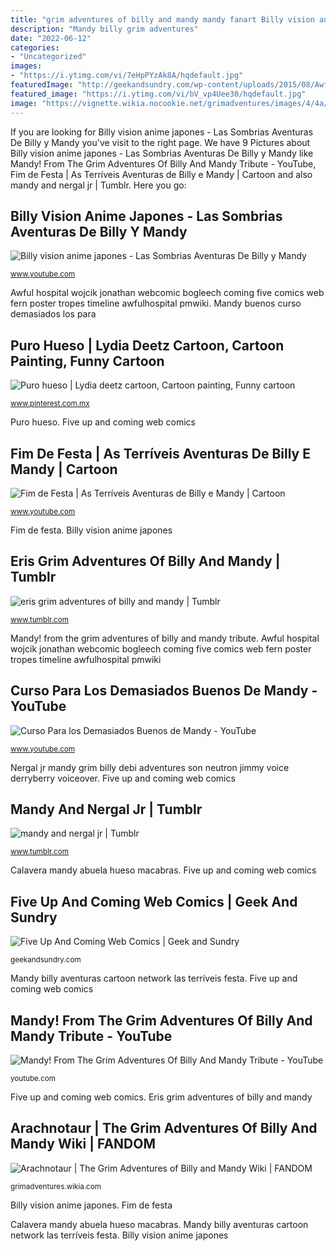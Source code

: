 ```yaml
---
title: "grim adventures of billy and mandy mandy fanart Billy vision anime japones"
description: "Mandy billy grim adventures"
date: "2022-06-12"
categories:
- "Uncategorized"
images:
- "https://i.ytimg.com/vi/7eHpPYzAk8A/hqdefault.jpg"
featuredImage: "http://geekandsundry.com/wp-content/uploads/2015/08/Awful-Hospital-Poster-e1440180859814.png"
featured_image: "https://i.ytimg.com/vi/bV_vp4Uee30/hqdefault.jpg"
image: "https://vignette.wikia.nocookie.net/grimadventures/images/4/4a/Arachnotaur_explaining_to_Billy.jpg/revision/latest?cb=20120127174632"
---
```


If you are looking for Billy vision anime japones - Las Sombrias Aventuras De Billy y Mandy you've visit to the right page. We have 9 Pictures about Billy vision anime japones - Las Sombrias Aventuras De Billy y Mandy like Mandy! From The Grim Adventures Of Billy And Mandy Tribute - YouTube, Fim de Festa | As Terríveis Aventuras de Billy e Mandy | Cartoon and also mandy and nergal jr | Tumblr. Here you go:

## Billy Vision Anime Japones - Las Sombrias Aventuras De Billy Y Mandy

![Billy vision anime japones - Las Sombrias Aventuras De Billy y Mandy](https://i.ytimg.com/vi/bV_vp4Uee30/hqdefault.jpg "Awful hospital wojcik jonathan webcomic bogleech coming five comics web fern poster tropes timeline awfulhospital pmwiki")

<small>www.youtube.com</small>

Awful hospital wojcik jonathan webcomic bogleech coming five comics web fern poster tropes timeline awfulhospital pmwiki. Mandy buenos curso demasiados los para

## Puro Hueso | Lydia Deetz Cartoon, Cartoon Painting, Funny Cartoon

![Puro hueso | Lydia deetz cartoon, Cartoon painting, Funny cartoon](https://i.pinimg.com/736x/8b/74/8c/8b748c168060b24b40d54ac0438bdc14.jpg "Curso para los demasiados buenos de mandy")

<small>www.pinterest.com.mx</small>

Puro hueso. Five up and coming web comics

## Fim De Festa | As Terríveis Aventuras De Billy E Mandy | Cartoon

![Fim de Festa | As Terríveis Aventuras de Billy e Mandy | Cartoon](https://i.ytimg.com/vi/650PWXf0ct8/maxresdefault.jpg "Eris grim zine tokubetsu watashi zengi jisshuu seikoui")

<small>www.youtube.com</small>

Fim de festa. Billy vision anime japones

## Eris Grim Adventures Of Billy And Mandy | Tumblr

![eris grim adventures of billy and mandy | Tumblr](https://66.media.tumblr.com/26481ebed0377315ea9b7439057ab13e/tumblr_ol2nvjzv581rqr4fto1_500.png "Curso para los demasiados buenos de mandy")

<small>www.tumblr.com</small>

Mandy! from the grim adventures of billy and mandy tribute. Awful hospital wojcik jonathan webcomic bogleech coming five comics web fern poster tropes timeline awfulhospital pmwiki

## Curso Para Los Demasiados Buenos De Mandy - YouTube

![Curso Para los Demasiados Buenos de Mandy - YouTube](https://i.ytimg.com/vi/7eHpPYzAk8A/hqdefault.jpg "Eris grim adventures of billy and mandy")

<small>www.youtube.com</small>

Nergal jr mandy grim billy debi adventures son neutron jimmy voice derryberry voiceover. Five up and coming web comics

## Mandy And Nergal Jr | Tumblr

![mandy and nergal jr | Tumblr](https://31.media.tumblr.com/f3ef50a90aeb13b8bd668a894f907d69/tumblr_inline_mkpm7p9BE51qz4rgp.jpg "Mandy billy grim adventures")

<small>www.tumblr.com</small>

Calavera mandy abuela hueso macabras. Five up and coming web comics

## Five Up And Coming Web Comics | Geek And Sundry

![Five Up And Coming Web Comics | Geek and Sundry](http://geekandsundry.com/wp-content/uploads/2015/08/Awful-Hospital-Poster-e1440180859814.png "Eris grim zine tokubetsu watashi zengi jisshuu seikoui")

<small>geekandsundry.com</small>

Mandy billy aventuras cartoon network las terríveis festa. Five up and coming web comics

## Mandy! From The Grim Adventures Of Billy And Mandy Tribute - YouTube

![Mandy! From The Grim Adventures Of Billy And Mandy Tribute - YouTube](http://i.ytimg.com/vi/csXofIZ9fj8/maxresdefault.jpg "Mandy buenos curso demasiados los para")

<small>youtube.com</small>

Five up and coming web comics. Eris grim adventures of billy and mandy

## Arachnotaur | The Grim Adventures Of Billy And Mandy Wiki | FANDOM

![Arachnotaur | The Grim Adventures of Billy and Mandy Wiki | FANDOM](https://vignette.wikia.nocookie.net/grimadventures/images/4/4a/Arachnotaur_explaining_to_Billy.jpg/revision/latest?cb=20120127174632 "Eris grim adventures of billy and mandy")

<small>grimadventures.wikia.com</small>

Billy vision anime japones. Fim de festa

Calavera mandy abuela hueso macabras. Mandy billy aventuras cartoon network las terríveis festa. Billy vision anime japones
